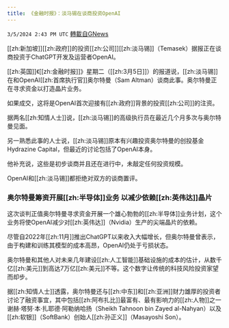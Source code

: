 ```yaml
---
title: 《金融时报》：淡马锡在谈商投资OpenAI
---
```

`3/5/2024 2:43 PM UTC` [轉載自GNews](https://gnews.org/articles/2367542)

[[zh:新加坡]][[zh:政府]]的投资[[zh:公司]][[zh:淡马锡]]（Temasek）据报正在谈商投资于ChatGPT开发及运营者OpenAI。

[[zh:英国]]《[[zh:金融时报]]》星期二（[[zh:3月5日]]）的报道说，[[zh:淡马锡]]在和OpenAI[[zh:首席执行官]]奥尔特曼（Sam Altman）谈商此事。奥尔特曼正在寻求资金以打造晶片业务。

如果成交，这将是OpenAI首次迎接有[[zh:政府]]背景的投资[[zh:公司]]的注资。

据两名[[zh:知情人士]]说，[[zh:淡马锡]]的高级执行员在最近几个月多次与奥尔特曼见面。

另一熟悉此事的人士说，[[zh:淡马锡]]原本有兴趣投资奥尔特曼的创投基金Hydrazine Capital，但最近的讨论包括了OpenAI本身。

他补充说，这些是初步谈商并且还在进行中，未敲定任何投资规模。

OpenAI和[[zh:淡马锡]]都拒绝对双方的谈商置评。

### 奥尔特曼筹资开展[[zh:半导体]]业务 以减少依赖[[zh:英伟达]]晶片

这次谈判正值奥尔特曼寻求资金开展一个雄心勃勃的[[zh:半导体]]业务计划，这个业务将使OpenAI减少对[[zh:英伟达]]（Nvidia）生产的尖端晶片的依赖。

尽管自2022年[[zh:11月]]推出ChatGPT以来收入大幅增长，但奥尔特曼曾表示，由于构建和训练其模型的成本高昂，OpenAI仍处于亏损状态。

奥尔特曼和其他人对未来几年建设[[zh:人工智能]]基础设施的成本的估计，从数千亿[[zh:美元]]到高达7万亿[[zh:美元]]不等。这个数字让传统的科技风险投资家望而却步。

据[[zh:知情人士]]透露，奥尔特曼还与[[zh:中东]]和[[zh:亚洲]]财力雄厚的投资者讨论了融资事宜，其中包括[[zh:阿布扎比]]最富有、最有影响力的[[zh:人物]]之一谢赫·塔努·本·扎耶德·阿勒纳哈扬（Sheikh Tahnoon bin Zayed al-Nahyan）以及[[zh:软银]]（SoftBank）创始人[[zh:孙正义]]（Masayoshi Son）。
